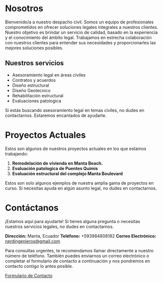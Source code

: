 # Nosotros

Bienvenido/a a nuestro despacho civil. Somos un equipo de profesionales comprometidos en ofrecer soluciones legales integrales a nuestros clientes. Nuestro objetivo es brindar un servicio de calidad, basado en la experiencia y el conocimiento del ámbito legal. Trabajamos en estrecha colaboración con nuestros clientes para entender sus necesidades y proporcionarles las mejores soluciones posibles.

## Nuestros servicios

- Asesoramiento legal en áreas civiles
- Contratos y acuerdos
- Diseño estructural 
- Diseño Geotecnico
- Rehabilitación estructural
- Evaluaciones patologica

Si estás buscando asesoramiento legal en temas civiles, no dudes en contactarnos. Estaremos encantados de ayudarte.

# Proyectos Actuales

Estos son algunos de nuestros proyectos actuales en los que estamos trabajando:

1. **Remodelación de vivienda en Manta Beach.**
2. **Evaluación patologica de Puentes Quimis**
3. **Evaluación estructural del complejo Manta Boulevard**

Estos son solo algunos ejemplos de nuestra amplia gama de proyectos en curso. Si necesitas ayuda en algún asunto legal, no dudes en contactarnos.

# Contáctanos

¡Estamos aquí para ayudarte! Si tienes alguna pregunta o necesitas nuestros servicios legales, no dudes en contactarnos.

**Dirección:** Manta, Ecuador
**Teléfono:** +593984808182
**Correo Electrónico:** nerdingenieros@gmail.com

Para consultas urgentes, te recomendamos llamar directamente a nuestro número de teléfono. También puedes enviarnos un correo electrónico o completar el formulario de contacto a continuación y nos pondremos en contacto contigo lo antes posible.

[Formulario de Contacto](url-del-formulario)
